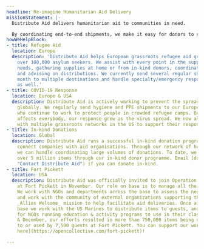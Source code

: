 ```yaml
---
headline: Re-imagine Humanitarian Aid Delivery
missionStatement: |-
  Distribute Aid delivers humanitarian aid to communities in need.

  By coordinating end-to-end shipments, we make it easy for donors to connect with frontline aid organisations, understand the needs on the ground, and get their aid delivered.
howWeHelpBlock:
- title: Refugee Aid
  location: Europe
  description: 'Distribute Aid helps European grassroots refugee aid groups support
    over 100,000 asylum seekers. We assist with every point in the supply chain: assessing
    needs, gathering supplies at home or from in-kind donors, coordinating shipments,
    and advising on distributions. We currently send several regular shipments each
    month to multiple destinations and handle specialty/emergency response shipments
    as well.'
- title: COVID-19 Response
  location: Europe & USA
  description: Distribute Aid is actively working to prevent the spread of COVID-19
    globally. We regularly send hygiene and PPE shipments to our European partners
    who continue to work to protect people in crowded refugee camps. Because COVID-19
    affects everybody, our response grew as the virus spread. We now also collaborate
    with multiple grassroots networks in the US to support their response.
- title: In-kind Donations
  location: Global
  description: Distribute Aid runs a successful in-kind donation programme where we
    connect companies with aid organisations. Through our network of hundreds of charities,
    we can handle coordinating large volumes of donations. To date, we have secured
    over 5 million items through our in-kind donor programme. Email [donate-aid@distributeaid.org](mailto:donate-aid@distributeaid.org
    "Contact Distribute Aid") if you can donate in-kind.
- title: Fort Pickett
  location: USA
  description: Distribute Aid was officially invited to join Operation _Allies Welcome_
    at Fort Pickett in November. Our role on base is to manage all the donated aid.
    We work with NGOs and departments across the base to assess the needs of our guests,
    and work with the community of external organizations supporting the Operation
    _Allies Welcome_ mission to help facilitate aid deliveries. Once aid arrives on
    base we work with the US Marines to distribute items to guests, and supply materials
    for NGOs running education & activity programs to use in their classes. In November
    & December, our efforts resulted in more than 750,000 items being distributed
    to or used by 7,500 guests at Fort Pickett. You can support our work by [donating
    here](https://opencollective.com/fort-pickett)!

---
```

